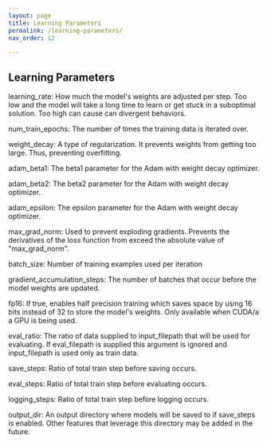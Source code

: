 ```yaml
---
layout: page
title: Learning Parameters 
permalink: /learning-parameters/
nav_order: 12

---
```


## Learning Parameters

learning_rate: How much the model's weights are adjusted per step. Too low and the model will take a long time to learn or get stuck in a suboptimal solution. Too high can cause can divergent behaviors.    

num_train_epochs: The number of times the training data is iterated over. 

weight_decay: A type of regularization. It prevents weights from getting too large. Thus, preventing overfitting. 

adam_beta1: The beta1 parameter for the Adam with weight decay optimizer. 

adam_beta2: The beta2 parameter for the Adam with weight decay optimizer.

adam_epsilon: The epsilon parameter for the Adam with weight decay optimizer.

max_grad_norm: Used to prevent exploding gradients. Prevents the derivatives of the loss function from exceed the absolute value of "max_grad_norm". 

batch_size: Number of training examples used per iteration 

gradient_accumulation_steps: The number of batches that occur before the model weights are updated. 

fp16: If true, enables half precision training which saves space by using 16 bits instead of 32 to store the model's weights. Only available when CUDA/a a GPU is being used.   

eval_ratio: The ratio of data supplied to input_filepath that will be used for evaluating. If eval_filepath is supplied this argument is ignored and input_filepath is used only as train data. 

save_steps: Ratio of total train step before saving occurs. 

eval_steps: Ratio of total train step before evaluating occurs. 

logging_steps: Ratio of total train step before logging occurs. 

output_dir: An output directory where models will be saved to if save_steps is enabled. Other features that leverage this directory may be added in the future. 